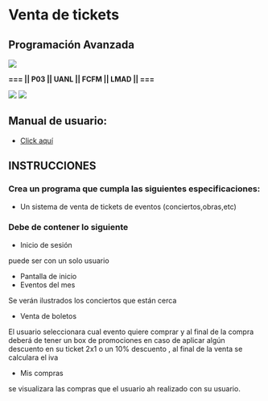 # Venta de tickets
## Programación Avanzada

**<img src="https://img.shields.io/badge/Roxanna_Abigail_Mendoza_González-Grupo_64-80CEE1">** 

**=== || P03 || UANL || FCFM || LMAD || ===**

<img src="https://img.shields.io/badge/C%2B%2B-00599C?style=for-the-badge&logo=c%2B%2B&logoColor=white" />   <img src="https://img.shields.io/badge/Visual_Studio-5C2D91?style=for-the-badge&logo=visual%20studio&logoColor=white"/>

## Manual de usuario:
- <a href="https://uanledu-my.sharepoint.com/:p:/g/personal/roxanna_mendozag_uanl_edu_mx/EXuzPQoF4i5Oo9jTrp1LXX8BPhZXhbmX0SDEwRuH4Gb5ow?e=bN78Vl">Click aquí</a>


## INSTRUCCIONES
### Crea un programa que cumpla las siguientes especificaciones:
- Un sistema de venta de tickets de eventos (conciertos,obras,etc)

### **Debe de contener lo siguiente**
- Inicio de sesión
<p>  puede ser con un solo usuario</p>

- Pantalla de inicio
- Eventos del mes 

<p>  Se verán ilustrados los conciertos que están cerca</p>

- Venta de boletos

<p>El usuario seleccionara cual evento quiere comprar y al final de la compra deberá de tener un box de promociones en caso de aplicar algún descuento en su ticket 2x1 o un 10% descuento , al final de la venta se calculara el iva</p>

- Mis compras

<p>se visualizara las compras que el usuario ah realizado con su usuario.</p>

